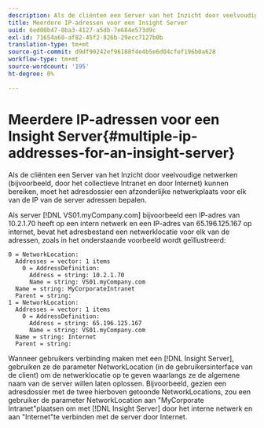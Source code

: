 ```yaml
---
description: Als de cliënten een Server van het Inzicht door veelvoudige netwerken (bijvoorbeeld, door het collectieve Intranet en door Internet) kunnen bereiken, moet het adresdossier een afzonderlijke netwerkplaats voor elk van de IP van de server adressen bepalen.
title: Meerdere IP-adressen voor een Insight Server
uuid: 6ed00b47-8ba3-4127-a5db-7e684e573d9c
exl-id: 71654a60-af82-45f2-826b-29ecc7127b0b
translation-type: tm+mt
source-git-commit: d9df90242ef96188f4e4b5e6d04cfef196b0a628
workflow-type: tm+mt
source-wordcount: '195'
ht-degree: 0%

---
```


# Meerdere IP-adressen voor een Insight Server{#multiple-ip-addresses-for-an-insight-server}

Als de cliënten een Server van het Inzicht door veelvoudige netwerken (bijvoorbeeld, door het collectieve Intranet en door Internet) kunnen bereiken, moet het adresdossier een afzonderlijke netwerkplaats voor elk van de IP van de server adressen bepalen.

Als server [!DNL VS01.myCompany.com] bijvoorbeeld een IP-adres van 10.2.1.70 heeft op een intern netwerk en een IP-adres van 65.196.125.167 op internet, bevat het adresbestand een netwerklocatie voor elk van de adressen, zoals in het onderstaande voorbeeld wordt geïllustreerd:

```
0 = NetworkLocation: 
  Addresses = vector: 1 items
    0 = AddressDefinition: 
      Address = string: 10.2.1.70
      Name = string: VS01.myCompany.com
  Name = string: MyCorporateIntranet
  Parent = string: 
1 = NetworkLocation: 
  Addresses = vector: 1 items
    0 = AddressDefinition: 
      Address = string: 65.196.125.167
      Name = string: VS01.myCompany.com
  Name = string: Internet
  Parent = string:
```

Wanneer gebruikers verbinding maken met een [!DNL Insight Server], gebruiken ze de parameter NetworkLocation (in de gebruikersinterface van de client) om de netwerklocatie op te geven waarlangs ze de algemene naam van de server willen laten oplossen. Bijvoorbeeld, gezien een adresdossier met de twee hierboven getoonde NetworkLocations, zou een gebruiker de parameter NetworkLocation aan &quot;MyCorporate Intranet&quot;plaatsen om met [!DNL Insight Server] door het interne netwerk en aan &quot;Internet&quot;te verbinden met de server door Internet.
